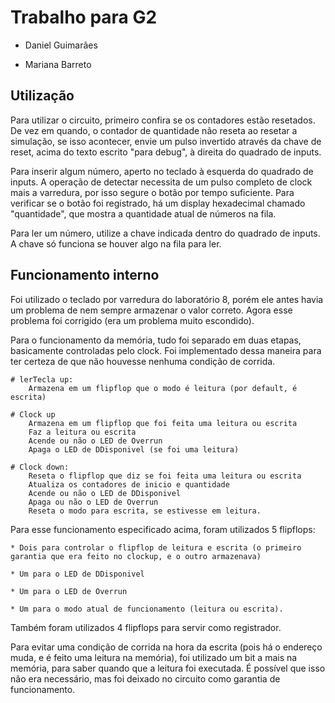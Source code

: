 # Trabalho para G2

* Daniel Guimarães

* Mariana Barreto

## Utilização

Para utilizar o circuito, primeiro confira se os contadores estão resetados.
	De vez em quando, o contador de quantidade não reseta ao resetar a simulação,
	se isso acontecer, envie um pulso invertido através da chave de reset, acima do texto
	escrito "para debug", à direita do quadrado de inputs.

Para inserir algum número, aperto no teclado à esquerda do quadrado de inputs. A operação de detectar necessita de 
um pulso completo de clock mais a varredura, por isso segure o botão por tempo suficiente. Para verificar se o botão foi registrado, há um display hexadecimal chamado "quantidade", que mostra a quantidade atual de números na fila.

Para ler um número, utilize a chave indicada dentro do quadrado de inputs. A chave só funciona se houver algo na fila para ler.

## Funcionamento interno

Foi utilizado o teclado por varredura do laboratório 8, porém ele antes havia um problema de nem sempre armazenar o 
valor correto. Agora esse problema foi corrigido (era um problema muito escondido).

Para o funcionamento da memória, tudo foi separado em duas etapas, basicamente controladas pelo clock.
Foi implementado dessa maneira para ter certeza de que não houvesse nenhuma condição de corrida.

```text
# lerTecla up:
	Armazena em um flipflop que o modo é leitura (por default, é escrita)

# Clock up
	Armazena em um flipflop que foi feita uma leitura ou escrita
	Faz a leitura ou escrita
	Acende ou não o LED de Overrun
	Apaga o LED de DDisponivel (se foi uma leitura)
	
# Clock down:
	Reseta o flipflop que diz se foi feita uma leitura ou escrita
	Atualiza os contadores de inicio e quantidade
	Acende ou não o LED de DDisponivel
	Apaga ou não o LED de Overrun
	Reseta o modo para escrita, se estivesse em leitura.
```

Para esse funcionamento especificado acima, foram utilizados 5 flipflops:

	* Dois para controlar o flipflop de leitura e escrita (o primeiro garantia que era feito no clockup, e o outro armazenava)
	
	* Um para o LED de DDisponivel

	* Um para o LED de Overrun
	
	* Um para o modo atual de funcionamento (leitura ou escrita).

Também foram utilizados 4 flipflops para servir como registrador.

Para evitar uma condição de corrida na hora da escrita (pois há o endereço muda, e é feito uma leitura na memória),
foi utilizado um bit a mais na memória, para saber quando que a leitura foi executada. É possível que isso não era necessário, mas foi deixado no circuito como garantia de funcionamento.